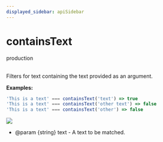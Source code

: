 ```yaml
---
displayed_sidebar: apiSidebar
---
```

# containsText
<span class="theme-doc-version-badge badge badge--success">production</span><br/><br/>

Filters for text containing the text provided as an argument.

**Examples:** 
```typescript
'This is a text' === containsText('text') => true
'This is a text' === containsText('other text') => false
'This is a text' === containsText('other') => false
```
![](/img/gif/containsText.gif)

   * @param \{string} text - A text to be matched.
